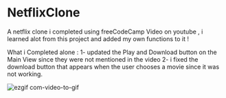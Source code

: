 # NetflixClone
A netflix clone i completed using freeCodeCamp Video on youtube , i learned alot from this project and added my own functions to it !

What i Completed alone : 
1- updated the Play and Download button on the Main View since they were not mentioned in the video
2- i fixed the download button that appears when the user chooses a movie since it was not working.


![ezgif com-video-to-gif](https://user-images.githubusercontent.com/93006780/223123630-15163a40-27be-48fd-92bd-72aa76be89b4.gif)
